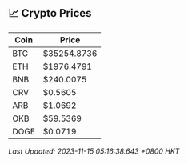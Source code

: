 ## 📈 Crypto Prices

| Coin | Price |
| ---- | ----- |
| BTC | $35254.8736 |
| ETH | $1976.4791 |
| BNB | $240.0075 |
| CRV | $0.5605 |
| ARB | $1.0692 |
| OKB | $59.5369 |
| DOGE | $0.0719 |

_Last Updated: 2023-11-15 05:16:38.643 +0800 HKT_